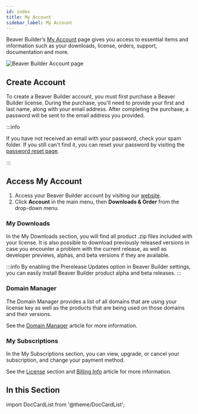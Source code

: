 ```yaml
---
id: index
title: My Account
sidebar_label: My Account
---
```


Beaver Builder’s [My Account](https://www.wpbeaverbuilder.com/my-account/) page gives you access to essential items and information such as your downloads, license, orders, support, documentation and more.

![Beaver Builder Account page](/img/beaver-builder/account--index--1.jpg)

## Create Account

To create a Beaver Builder account, you must first purchase a Beaver Builder license. During the purchase, you'll need to provide your first and last name, along with your email address. After completing the purchase, a password will be sent to the email address you provided.

:::info

If you have not received an email with your password, check your spam folder. If you still can't find it, you can reset your password by visiting the [password reset page](https://www.wpbeaverbuilder.com/my-account/lost-password/).

:::

## Access My Account

1. Access your Beaver Builder account by visiting our [website](https://www.wpbeaverbuilder.com/).
2. Click **Account** in the main menu, then **Downloads & Order** from the drop-down menu.

### My Downloads

In the My Downloads section, you will find all product .zip files included with your license. It is also possible to download previously released versions in case you encounter a problem with the current release, as well as developer previews, alphas, and beta versions if they are available.

:::info
By enabling the Prerelease Updates option in Beaver Builder settings, you can easily install Beaver Builder product alpha and beta releases.
:::

### Domain Manager

The Domain Manager provides a list of all domains that are using your license key as well as the products that are being used on those domains and their versions.

See the [Domain Manager](domain-manager.md) article for more information.

### My Subscriptions

In the My Subscriptions section, you can view, upgrade, or cancel your subscription, and change your payment method.

See the [License](license/index.md) section and [Billing Info](billing-info.md) article for more information.

## In this Section

import DocCardList from '@theme/DocCardList';

<DocCardList />
